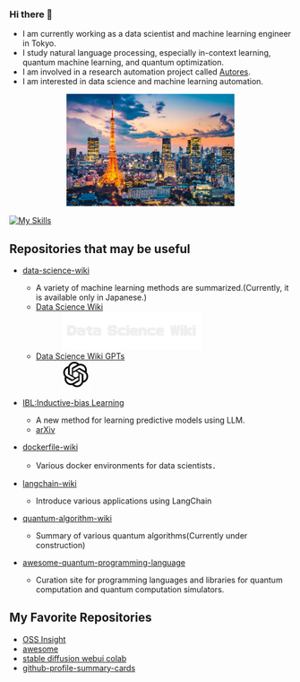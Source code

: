 ### Hi there 👋

- I am currently working as a data scientist and machine learning engineer in Tokyo.
- I study natural language processing, especially in-context learning, quantum machine learning, and quantum optimization.
- I am involved in a research automation project called [Autores](https://sites.google.com/view/automated-research/home?authuser=0).
- I am interested in data science and machine learning automation.

<div style="text-align:center;">
    <img src="image/tokyo_yakei.png" alt="logo" width="300" />
</div>

[![My Skills](https://skillicons.dev/icons?i=py,pytorch,tensorflow,julia,aws,docker,github)](https://skillicons.dev)

## Repositories that may be useful
- [data-science-wiki](https://github.com/fuyu-quant/data-science-wiki)
  - A variety of machine learning methods are summarized.(Currently, it is available only in Japanese.)
  - [Data Science Wiki](https://www.data-science-wiki.net/)

  <a href="https://www.data-science-wiki.net/">
  <img src="image/dswiki.png" alt="Data Science Wiki" style="margin-left: 70px;" width="250"/></a>

  - [Data Science Wiki GPTs](https://chat.openai.com/g/g-w0APV35yz-data-science-wiki-gpts)

  <img src="image/gpts.jpeg" alt="Data Science Wiki GPTs" style="margin-left: 70px;" width="50">

- [IBL:Inductive-bias Learning](https://github.com/fuyu-quant/IBLM)
  - A new method for learning predictive models using LLM.
  - [arXiv](https://arxiv.org/abs/2308.09890)

- [dockerfile-wiki](https://github.com/fuyu-quant/dockerfile-wiki)
  - Various docker environments for data scientists．

- [langchain-wiki](https://github.com/fuyu-quant/langchain-wiki)
  - Introduce various applications using LangChain

- [quantum-algorithm-wiki](https://github.com/fuyu-quant/quantum-algorithm-wiki)
  - Summary of various quantum algorithms(Currently under construction)

- [awesome-quantum-programming-language](https://github.com/fuyu-quant/awesome-quantum-programming-languages)
  - Curation site for programming languages and libraries for quantum computation and quantum computation simulators.


## My Favorite Repositories
- [OSS Insight](https://ossinsight.io/collections/)
- [awesome](https://github.com/sindresorhus/awesome)
- [stable diffusion webui colab](https://github.com/camenduru/stable-diffusion-webui-colab)
- [github-profile-summary-cards](https://github.com/vn7n24fzkq/github-profile-summary-cards/tree/main)

